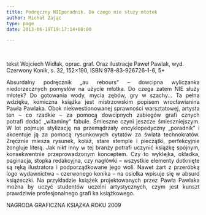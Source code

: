 ```yaml
---
title: Podręczny NIEporadnik. Do czego nie służy młotek
author: Michał Zając
type: page
date: 2013-06-19T19:17:14+00:00

---
```

&nbsp;

tekst Wojciech Widłak, oprac. graf. Oraz ilustracje Paweł Pawlak, wyd. Czerwony Konik, s. 32, 152&#215;190, ISBN 978-83-926726-1-6, 5+

<p style="text-align: justify;">
  Absurdalny podręcznik „au rebours” – dowcipna wyliczanka niedorzecznych pomysłów na użycie młotka. Do czega zatem NIE służy młotek? Do gotowania wody, mycia zębów, gry w szachy… Ta pełna wdzięku, komiczna książka jest mistrzowskim popisem wrocławianina Pawła Pawlaka. Obok niekwestionowanej sprawności warsztatowej, artysta ten – co rzadkie – za pomocą dowcipnych zabiegów grafi cznych potrafi dodać „witaminy” fabule. Śmieszne czyni jeszcze śmieszniejszym. W lot pojmuje stylizację na przemądrzały encyklopedyczny „poradnik” i akcentuje ją za pomocą rysunkowych cytatów za świata technokratów. Zręcznie miesza rysunek, kolaż, stare stemple i pieczątki, perfekcyjnie żongluje literą. Jak nikt inny w tej branży potrafi uczynić książkę spójnym, konsekwentnie przeprowadzonym konceptem. Czy to wyklejka, okładka, paginacja, stopka redakcyjna, czy nagłówki – wszystkie elementy dotknięte są ręką ilustratora i podporządkowane jego woli. Nawet żart z przeróbką logo wydawnictwa – czerwonego konika – na osiołka wpisuje się w absurd książeczki. Na przykładzie książek projektowanych przez Pawła Pawlaka można by uczyć studentów uczelni artystycznych, czym jest kunszt prawdziwie profesjonalnego grafi ka książkowego.
</p>

NAGRODA GRAFICZNA KSIĄZKA ROKU 2009